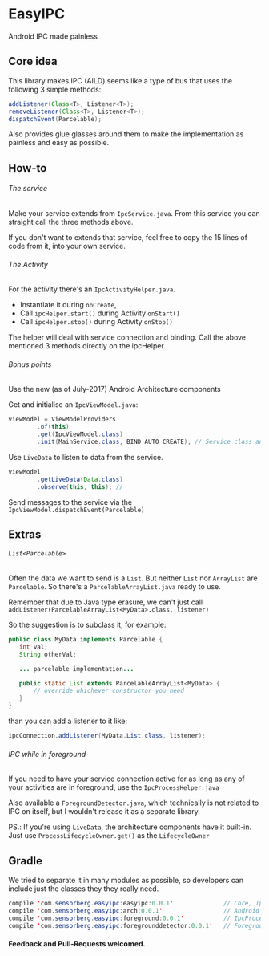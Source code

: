 # EasyIPC
Android IPC made painless

## Core idea
This library makes IPC (AILD) seems like a type of bus that uses the following 3 simple methods:

```Java
addListener(Class<T>, Listener<T>);
removeListener(Class<T>, Listener<T>);
dispatchEvent(Parcelable);
```

Also provides glue glasses around them to make the implementation as painless and easy as possible.

## How-to
###### The service
Make your service extends from `IpcService.java`.
From this service you can straight call the three methods above.

If you don't want to extends that service, feel free to copy the 15 lines of code from it, into your own service.

###### The Activity
For the activity there's an `IpcActivityHelper.java`.

- Instantiate it during `onCreate`,
- Call `ipcHelper.start()` during Activity `onStart()`
- Call `ipcHelper.stop()` during Activity `onStop()`

The helper will deal with service connection and binding. Call the above mentioned 3 methods directly on the ipcHelper.

###### Bonus points
Use the new (as of July-2017) Android Architecture components

Get and initialise an `IpcViewModel.java`:
```Java
viewModel = ViewModelProviders
		.of(this)
		.get(IpcViewModel.class)
		.init(MainService.class, BIND_AUTO_CREATE); // Service class and Service connection flags
```

Use `LiveData` to listen to data from the service.
```Java
viewModel
		.getLiveData(Data.class)
		.observe(this, this); //
 ```

Send messages to the service via the `IpcViewModel.dispatchEvent(Parcelable)`

## Extras
###### `List<Parcelable>`
Often the data we want to send is a `List`. But neither `List` nor `ArrayList` are `Parcelable`.
So there's a `ParcelableArrayList.java` ready to use.

Remember that due to Java type erasure, we can't just call `addListener(ParcelableArrayList<MyData>.class, listener)`

So the suggestion is to subclass it, for example:
```Java
public class MyData implements Parcelable {
   int val;
   String otherVal;

   ... parcelable implementation...

   public static List extends ParcelableArrayList<MyData> {
       // override whichever constructor you need
   }
}
```

than you can add a listener to it like:
```Java
ipcConnection.addListener(MyData.List.class, listener);
```


###### IPC while in foreground
If you need to have your service connection active for as long as any of your activities are in foreground, use the `IpcProcessHelper.java`

Also available a `ForegroundDetector.java`, which technically is not related to IPC on itself,
but I wouldn't release it as a separate library.

PS.: If you're using `LiveData`, the architecture components have it built-in. Just use `ProcessLifecycleOwner.get()` as the `LifecycleOwner`

## Gradle
We tried to separate it in many modules as possible, so developers can include just the classes they they really need.
```Java
compile 'com.sensorberg.easyipc:easyipc:0.0.1'              // Core, IpcConnection, Activity n service helpers, etc
compile 'com.sensorberg.easyipc:arch:0.0.1'                 // Android Architectur, IpcLiveData and IpcViewModel
compile 'com.sensorberg.easyipc:foreground:0.0.1'           // IpcProcessHelper
compile 'com.sensorberg.easyipc:foregrounddetector:0.0.1'   // ForegroundDetector
```

#### Feedback and Pull-Requests welcomed.